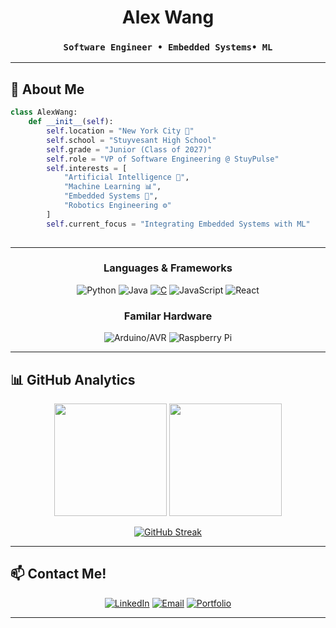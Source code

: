 <div align="center">
  
# Alex Wang
### `Software Engineer • Embedded Systems• ML`

</div>

---

## 🎯 About Me

```python
class AlexWang:
    def __init__(self):
        self.location = "New York City 🗽"
        self.school = "Stuyvesant High School"
        self.grade = "Junior (Class of 2027)"
        self.role = "VP of Software Engineering @ StuyPulse"
        self.interests = [
            "Artificial Intelligence 🤖",
            "Machine Learning 📊",
            "Embedded Systems 🔧",
            "Robotics Engineering ⚙️"
        ]
        self.current_focus = "Integrating Embedded Systems with ML"
    
```

---


<div align="center">

### Languages & Frameworks
![Python](https://img.shields.io/badge/Python-FFD43B?style=for-the-badge&logo=python&logoColor=blue)
![Java](https://img.shields.io/badge/Java-ED8B00?style=for-the-badge&logo=openjdk&logoColor=white)
[![C](https://img.shields.io/badge/C-00599C?logo=c&logoColor=white)](#)
![JavaScript](https://img.shields.io/badge/JavaScript-323330?style=for-the-badge&logo=javascript&logoColor=F7DF1E)
![React](https://img.shields.io/badge/React-20232A?style=for-the-badge&logo=react&logoColor=61DAFB)

### Familar Hardware
![Arduino/AVR](https://img.shields.io/badge/Arduino-00979D?style=for-the-badge&logo=Arduino&logoColor=white)
![Raspberry Pi](https://img.shields.io/badge/Raspberry%20Pi-A22846?style=for-the-badge&logo=Raspberry%20Pi&logoColor=white)

</div>

---

## 📊 GitHub Analytics

<div align="center">
  
<img height="180em" src="https://github-readme-stats.vercel.app/api?username=alex-wanger&show_icons=true&theme=tokyonight&include_all_commits=true&count_private=true&border_radius=20&bg_color=0D1117&title_color=00D9FF&icon_color=00D9FF&text_color=C9D1D9&border_color=30363D"/>

<img height="180em" src="https://github-readme-stats.vercel.app/api/top-langs/?username=alex-wanger&layout=compact&theme=tokyonight&border_radius=20&bg_color=0D1117&title_color=00D9FF&text_color=C9D1D9&border_color=30363D"/>

</div>

<div align="center">
  
[![GitHub Streak](https://github-readme-streak-stats.herokuapp.com?user=alex-wanger&theme=tokyonight&border_radius=20&background=0D1117&stroke=30363D&ring=00D9FF&fire=00D9FF&currStreakLabel=00D9FF&sideNums=C9D1D9&currStreakNum=C9D1D9&sideLabels=C9D1D9&dates=8B949E)](https://git.io/streak-stats)

</div>

---


## 📫 Contact Me!

<div align="center">

[![LinkedIn](https://img.shields.io/badge/LinkedIn-0077B5?style=for-the-badge&logo=linkedin&logoColor=white)](https://www.linkedin.com/in/alex-wang-b23097314/)
[![Email](https://img.shields.io/badge/Email-D14836?style=for-the-badge&logo=gmail&logoColor=white)](mailto:alexwang94834@gmail.com)
[![Portfolio](https://img.shields.io/badge/Portfolio-000000?style=for-the-badge&logo=About.me&logoColor=white)](https://awanger.vercel.app/)

</div>

---

